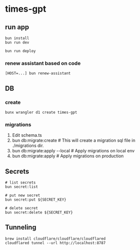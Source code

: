 # times-gpt

## run app

```
bun install
bun run dev
```

```
bun run deploy
```

### renew assistant based on code

```
[HOST=...] bun renew-assistant
```

## DB

### create

```
bunx wrangler d1 create times-gpt
```

### migrations

1. Edit schema.ts
2. bun db:migrate:create # This will create a migration sql file in ./migrations dir.
3. bun db:migrate:apply --local # Apply migrations on local env
4. bun db:migrate:apply # Apply migrations on production

## Secrets

```
# list secrets
bun secret:list

# put new secret
bun secret:put ${SECRET_KEY}

# delete secret
bun secret:delete ${SECRET_KEY}
```

## Tunneling

```
brew install cloudflare/cloudflare/cloudflared
cloudflared tunnel --url http://localhost:8787
```
